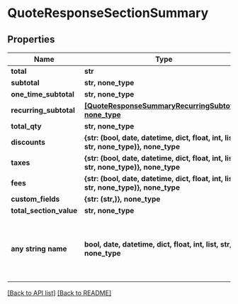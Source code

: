 # QuoteResponseSectionSummary


## Properties
Name | Type | Description | Notes
------------ | ------------- | ------------- | -------------
**total** | **str** |  | [optional] 
**subtotal** | **str, none_type** |  | [optional] 
**one_time_subtotal** | **str, none_type** |  | [optional] 
**recurring_subtotal** | [**[QuoteResponseSummaryRecurringSubtotal], none_type**](QuoteResponseSummaryRecurringSubtotal.md) |  | [optional] 
**total_qty** | **str, none_type** |  | [optional] 
**discounts** | **{str: (bool, date, datetime, dict, float, int, list, str, none_type)}, none_type** |  | [optional] 
**taxes** | **{str: (bool, date, datetime, dict, float, int, list, str, none_type)}, none_type** |  | [optional] 
**fees** | **{str: (bool, date, datetime, dict, float, int, list, str, none_type)}, none_type** |  | [optional] 
**custom_fields** | **{str: (str,)}, none_type** |  | [optional] 
**total_section_value** | **str, none_type** |  | [optional] 
**any string name** | **bool, date, datetime, dict, float, int, list, str, none_type** | any string name can be used but the value must be the correct type | [optional]

[[Back to API list]](../README.md#documentation-for-api-endpoints) [[Back to README]](../README.md)


